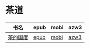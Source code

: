 # 茶道

| 书名 | epub | mobi | azw3 |
| --- | --- | --- | --- |
| [茶的国度](http://ct.dalanmei.com/f/31084289-571735980-2e90fe) | [epub](http://ct.dalanmei.com/f/31084289-571735980-2e90fe) | [mobi](http://ct.dalanmei.com/f/31084289-571608697-0c450e) | [azw3](http://ct.dalanmei.com/f/31084289-571914099-27b671) |
